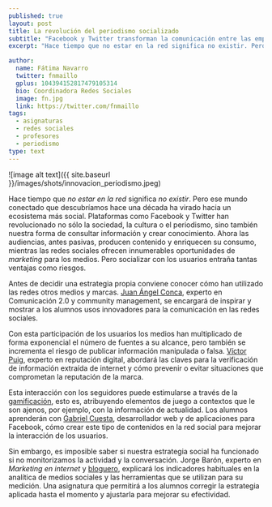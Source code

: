 ```yaml
---
published: true
layout: post
title: La revolución del periodismo socializado
subtitle: "Facebook y Twitter transforman la comunicación entre las empresas y sus públicos de forma radical"
excerpt: "Hace tiempo que no estar en la red significa no existir. Pero ese mundo conectado que descubríamos hace una década ha virado hacia un ecosistema más social. Plataformas como Facebook y Twitter han revolucionado no sólo la sociedad, la cultura o el periodismo, sino también nuestra forma de consultar información y crear conocimiento."

author:
  name: Fátima Navarro
  twitter: fnmaillo
  gplus: 104394152817479105314 
  bio: Coordinadora Redes Sociales
  image: fn.jpg
  link: https://twitter.com/fnmaillo
tags: 
  - asignaturas
  - redes sociales
  - profesores
  - periodismo
type: text
---
```

![image alt text]({{ site.baseurl }}/images/shots/innovacion_periodismo.jpeg)


Hace tiempo que _no estar en la red_ significa _no existir_. Pero ese mundo conectado que descubríamos hace una década ha virado hacia un ecosistema más social. Plataformas como Facebook y Twitter han revolucionado no sólo la sociedad, la cultura o el periodismo, sino también nuestra forma de consultar información y crear conocimiento. Ahora las audiencias, antes pasivas, producen contenido y enriquecen su consumo, mientras las redes sociales ofrecen innumerables oportunidades de _marketing_ para los medios. Pero socializar con los usuarios entraña tantas ventajas como riesgos.

Antes de decidir una estrategia propia conviene conocer cómo han utilizado las redes otros medios y marcas. [Juan Ángel Conca](https://twitter.com/jaconca), experto en Comunicación 2.0 y community management, se encargará de inspirar y mostrar a los alumnos usos innovadores para la comunicación en las redes sociales.

Con esta participación de los usuarios los medios han multiplicado de forma exponencial el número de fuentes a su alcance, pero también se incrementa el riesgo de publicar información manipulada o falsa. [Víctor Puig](http://victorpuig.es/about/), experto en reputación digital, abordará las claves para la verificación de información extraída de internet y cómo prevenir o evitar situaciones que comprometan la reputación de la marca.

Esta interacción con los seguidores puede estimularse a través de la [gamificación](http://dosydroson2.wordpress.com/ludificaciongamificacion/), esto es, atribuyendo elementos de juego a contextos que le son ajenos, por ejemplo, con la información de actualidad. Los alumnos aprenderán con [Gabriel Cuesta](http://www.gabrielcuesta.com/), desarrollador web y de aplicaciones para Facebook, cómo crear este tipo de contenidos en la red social para mejorar la interacción de los usuarios.

Sin embargo, es imposible saber si nuestra estrategia social ha funcionado si no monitorizamos la actividad y la conversación. Jorge Barón, experto en _Marketing en internet_ y [bloguero](http://www.blogsocialmedia.es/), explicará los indicadores habituales en la analítica de medios sociales y las herramientas que se utilizan para su medición. Una asignatura que permitirá a los alumnos corregir la estrategia aplicada hasta el momento y ajustarla para mejorar su efectividad.
